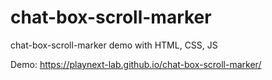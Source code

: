 # chat-box-scroll-marker
chat-box-scroll-marker demo with HTML, CSS, JS

Demo: https://playnext-lab.github.io/chat-box-scroll-marker/
